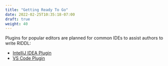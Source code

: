 ```yaml
---
title: "Getting Ready To Go"
date: 2022-02-25T10:35:18-07:00
draft: true
weight: 40
---
```


Plugins for popular editors are planned for common IDEs to assist
authors to write RIDDL:

* [IntelliJ IDEA Plugin](intellij-plugin)
* [VS Code Plugin](vs-code-plugin)